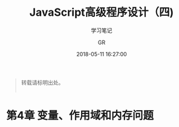 ﻿---
layout:     post
title:      "JavaScript高级程序设计（四)"
subtitle:   "学习笔记"          
date:       2018-05-11 16:27:00
author:     "GR"
header-img: "img/post-bg-javascript1.jpg"
tags:
    - 笔记
    - js
    - JavaScript
---
> 转载请标明出处。<br><br>

# 第4章 变量、作用域和内存问题
